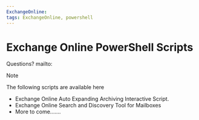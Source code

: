 ```yaml
---
ExchangeOnline: 
tags: ExchangeOnline, powershell
---
```

# Exchange Online PowerShell Scripts

Questions? mailto:


> [!NOTE]
>The following scripts are available here 
> - Exchange Online Auto Expanding Archiving Interactive Script.
> - Exchange Online Search and Discovery Tool for Mailboxes 
> - More to come....... 






